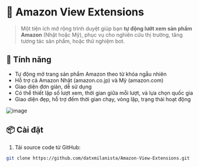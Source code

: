 # 🛒 Amazon View Extensions

> Một tiện ích mở rộng trình duyệt giúp bạn **tự động lướt xem sản phẩm Amazon** (Nhật hoặc Mỹ), phục vụ cho nghiên cứu thị trường, tăng tương tác sản phẩm, hoặc thử nghiệm bot.

## 🚀 Tính năng

- Tự động mở trang sản phẩm Amazon theo từ khóa ngẫu nhiên
- Hỗ trợ cả Amazon Nhật (amazon.co.jp) và Mỹ (amazon.com)
- Giao diện đơn giản, dễ sử dụng
- Có thể thiết lập số lượt xem, thời gian giữa mỗi lượt, và lựa chọn quốc gia
- Giao diện đẹp, hỗ trợ đếm thời gian chạy, vòng lặp, trạng thái hoạt động
  
![image](https://github.com/user-attachments/assets/32c18fae-c629-4d3e-bc83-a2f388c82281)


## 📦 Cài đặt

1. Tải source code từ GitHub:

```bash
git clone https://github.com/datxmilanista/Amazon-View-Extensions.git

